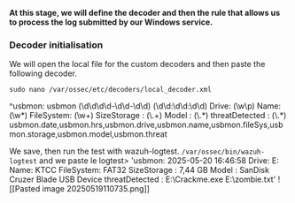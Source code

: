 **At this stage, we will define the decoder and then the rule that allows us to process the log submitted by our Windows service.**

### Decoder initialisation
We will open the local file for the custom decoders and then paste the following decoder.

`sudo nano /var/ossec/etc/decoders/local_decoder.xml`

<!-- 
logtest : 
usbmon: 2025-05-20 16:46:58  Drive: E:  Name: KTCC  FileSystem: FAT32  SizeStorage : 7,44 GB  Model : SanDisk Cruzer Blade USB Device threatDetected :  E:\Crackme.exe E:\zombie.txt

-->
<decoder name="usbmon">
<prematch>^usbmon:</prematch>
</decoder>
<decoder name="usbmoncharacter">
<parent>usbmon</parent>
<regex>(\d\d\d\d-\d\d-\d\d) (\d\d:\d\d:\d\d)  Drive: (\w\p)  Name: (\w*)  FileSystem: (\w+)  SizeStorage : (\.+)  Model : (\.*) threatDetected :  (\.*)</regex>
<order>usbmon.date,usbmon.hrs,usbmon.drive,usbmon.name,usbmon.fileSys,usbmon.storage,usbmon.model,usbmon.threat</order>
</decoder>

We save, then run the test with wazuh-logtest.
`/var/ossec/bin/wazuh-logtest`
and we paste le logtest> 'usbmon: 2025-05-20 16:46:58  Drive: E:  Name: KTCC  FileSystem: FAT32  SizeStorage : 7,44 GB  Model : SanDisk Cruzer Blade USB Device threatDetected :  E:\Crackme.exe E:\zombie.txt'
![[Pasted image 20250519110735.png]]

